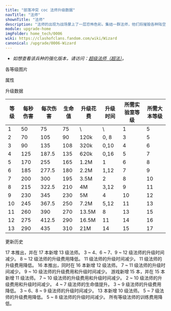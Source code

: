 ```yaml
---
title: "部落冲突 coc 法师升级数据"
navTitle: "法师"
shownTitle: "法师"
description: "法师的出现为战场蒙上了一层恐怖色彩。集结一群法师，他们将摧毁各种陆空目标！"
module: upgrade-home
imgFolder: home_tech/0006
wiki: https://clashofclans.fandom.com/wiki/Wizard
canonical: /upgrade/0006-Wizard
---
```


- *如想查看该兵种的强化版本，请访问：[超级法师（超法）](/upgrade/0609-Super-Wizard)。*

<UnitInfo :folder="$frontmatter.imgFolder" imgSrc="Wizard_info.png" :imgAlt="$frontmatter.navTitle" :description="$frontmatter.description" />

<SmallTitle>各等级图片</SmallTitle>

<Panel>
    <UnitImgGroup :folder="$frontmatter.imgFolder">
        <UnitImg imgTitle="1 - 2 级" imgSrc="Wizard1.png" />
        <UnitImg imgTitle="3 - 4 级" imgSrc="Wizard3.png" />
        <UnitImg imgTitle="5 级" imgSrc="Wizard5.png" />
        <UnitImg imgTitle="6 级" imgSrc="Wizard6.png" />
        <UnitImg imgTitle="7 级" imgSrc="Wizard7.png" />
        <UnitImg imgTitle="8 级" imgSrc="Wizard8.png" />
        <UnitImg imgTitle="9 级" imgSrc="Wizard9.png" />
        <UnitImg imgTitle="10 级" imgSrc="Wizard10.png" />
        <UnitImg imgTitle="11 级" imgSrc="Wizard11.png" />
        <UnitImg imgTitle="12 级" imgSrc="Wizard12.png" />
        <UnitImg imgTitle="13 级" imgSrc="Wizard13.png" />
    </UnitImgGroup>
</Panel>

<SmallTitle>属性</SmallTitle>

<UnitProperties>
    <UnitProperty pKey="攻击偏好" pValue="无" />
    <UnitProperty pKey="伤害类型" pValue="范围伤害" />
    <UnitProperty pKey="伤害半径" pValue="0.3 格" />
    <UnitProperty pKey="攻击的目标" pValue="地面和空中目标" />
    <UnitProperty pKey="占据人口" pValue="4" />
    <UnitProperty pKey="移动速度" pValue="2 格/秒" />
    <UnitProperty pKey="攻击速度" pValue="1.5 秒/次" />
    <UnitProperty pKey="攻击距离" pValue="3 格" />
    <UnitProperty pKey="所需训练营等级" pValue="7" />
    <UnitProperty pKey="所需大本等级" pValue="5" />
    <UnitProperty pKey="训练时间" pValue="30" :isTrainingTime="true" />
</UnitProperties>

<SmallTitle>升级数据</SmallTitle>

<script setup>
const tableExtraInfo = [
    {
        "column": 4,
        "type": "cost",
        "gpClass": "research",
        "icon": "Elixir"
    },
    {
        "column": 5,
        "type": "time",
        "gpClass": "research"
    }
];
</script>

<UnitTable :tableExtraInfo="tableExtraInfo">

| 等级 |  每秒伤害 | 每次伤害 | 生命值| 升级花费 |  升级时间  |所需实验室等级|所需大本等级|
| ---- |   ----   |   ----  |  ---- |   ----  |    ----   |    ----     |   ----    |
|   1  |     50   |    75   |   75  |      \  |       \   |      1      |     5     |
|   2  |     70   |   105   |   90  |   120k  |    0, 8   |      3      |     5     |
|   3  |     90   |   135   |  108  |   320k  |    0,10   |      4      |     6     |
|   4  |    125   |   187.5 |  135  |   620k  |    0,16   |      5      |     7     |
|   5  |    170   |   255   |  165  |   1.2M  |    1      |      6      |     8     |
|   6  |    185   |   277.5 |  180  |   2.2M  |    1,12   |      7      |     9     |
|   7  |    200   |   300   |  195  |   3.5M  |    2      |      8      |    10     |
|   8  |    215   |   322.5 |  210  |     4M  |    3,12   |      9      |    11     |
|   9  |    230   |   345   |  230  |     5M  |    4      |     10      |    12     |
|  10  |    245   |   367.5 |  250  |   7.2M  |    5,12   |     11      |    13     |
|  11  |    260   |   390   |  270  |  13.5M  |    8      |     13      |    15     |
|  12  |    275   |   412.5 |  290  |  16.5M  |   11      |     14      |    16     |
|  13  |    290   |   435   |  310  |    21M  |   14      |     15      |    17     |
</UnitTable>

<SmallTitle>更新历史</SmallTitle>

<Timeline>
    <TimelineItem date="2024/11/25">
        <TimelineRow>17 本推出，并在 17 本新增 13 级法师。</TimelineRow>
        <TimelineRow>3 ~ 4、6 ~ 7、9 ~ 12 级法师的升级时间减少。</TimelineRow>
        <TimelineRow>8 ~ 12 级法师的升级费用降低。</TimelineRow>
    </TimelineItem>
    <TimelineItem date="2024/06/18">
        <TimelineRow>11 级法师的升级时间减少。</TimelineRow>
        <TimelineRow>11 级法师的升级费用降低。</TimelineRow>
    </TimelineItem>
    <TimelineItem date="2023/12/12">
        <TimelineRow>16 本推出，同时在 16 本新增 12 级法师。</TimelineRow>
        <TimelineRow>7 ~ 11 级法师的升级时间减少。</TimelineRow>
    </TimelineItem>
    <TimelineItem date="2023/06/12">
        <TimelineRow>9 ~ 10 级法师的升级费用和升级时间减少。</TimelineRow>
    </TimelineItem>
    <TimelineItem date="2022/10/10">
        <TimelineRow>游戏新增 15 本，并在 15 本新增 11 级法师。</TimelineRow>
        <TimelineRow>7 ~ 10 级法师的升级费用和升级时间减少。</TimelineRow>
    </TimelineItem>
    <TimelineItem date="2021/12/09">
        <TimelineRow>2 ~ 10 级法师的升级费用和升级时间减少。</TimelineRow>
        <TimelineRow>4 ~ 7 级法师的生命值提升。</TimelineRow>
    </TimelineItem>
    <TimelineItem date="2021/04/12">
        <TimelineRow>3 ~ 9 级法师的升级费用降低。</TimelineRow>
        <TimelineRow>3 ~ 6、8 ~ 9 级法师的升级时间减少。</TimelineRow>
    </TimelineItem>
    <TimelineItem date="2020/10/12">
        <TimelineRow>13 本新增 10 级法师。</TimelineRow>
    </TimelineItem>
    <TimelineItem date="2020/03/30">
        <TimelineRow>5 ~ 7 级法师的升级费用降低。</TimelineRow>
    </TimelineItem>
    <TimelineItem date="2019/04/02">
        <TimelineRow>5 ~ 8 级法师的升级时间减少。</TimelineRow>
        <TimelineRow>所有等级法师的训练费用降低。</TimelineRow>
    </TimelineItem>
    <TimelineItem :historyBottom="true" />
</Timeline>